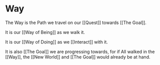 # Way

The Way is the Path we travel on our [[Quest]] towards [[The Goal]]. 

It is our [[Way of Being]] as we walk it. 

It is our [[Way of Doing]] as we [[Interact]] with it. 

It is also [[The Goal]] we are progressing towards, for if All walked in the [[Way]], the [[New World]] and [[The Goal]] would already be at hand. 

